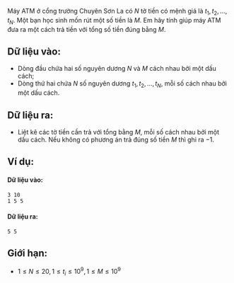 Máy ATM ở cổng trường Chuyên Sơn La có $N$ tờ tiền có mệnh giá là $t_1, t_2, …, t_N$. Một bạn học sinh mốn rút một số tiền là $M$. Em hãy tính giúp máy ATM đưa ra một cách trả tiền với tổng số tiền đúng bằng $M$.

## Dữ liệu vào:
- Dòng đầu chứa hai số nguyên dương $N$ và $M$ cách nhau bởi một dấu cách;
- Dòng thứ hai chứa $N$ số nguyên dương $t_1, t_2, …, t_N$, mỗi số cách nhau bởi một dấu cách.

## Dữ liệu ra:
- Liệt kê các tờ tiền cần trả với tổng bằng $M$, mỗi số cách nhau bởi một dấu cách. Nếu không có phương án trả đúng số tiền $M$ thì ghi ra $-1$.

## Ví dụ:
#### Dữ liệu vào:
```
3 10
1 5 5
```

#### Dữ liệu ra:
```
5 5
```

## Giới hạn:
- $1 ≤ N ≤ 20, 1 ≤ t_i ≤ 10^9, 1 ≤ M ≤ 10^9$